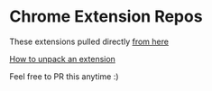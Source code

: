 # Chrome Extension Repos

These extensions pulled directly [from here](https://github.com/Programming-from-A-to-Z/A2Z-F17/tree/master/week10-chrome-ext)

[How to unpack an extension](https://webkul.com/blog/how-to-install-the-unpacked-extension-in-chrome/)

Feel free to PR this anytime :)